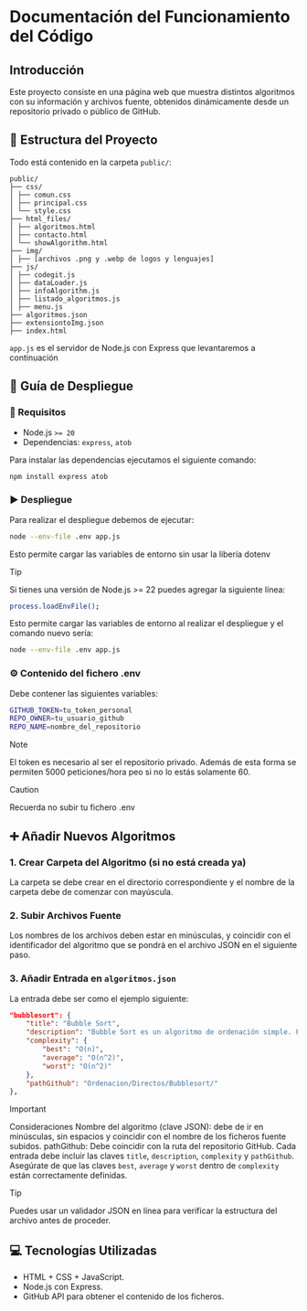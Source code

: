 # Documentación del Funcionamiento del Código

## Introducción
Este proyecto consiste en una página web que muestra distintos algoritmos con su información y archivos fuente, obtenidos dinámicamente desde un repositorio privado o público de GitHub.

## 📁 Estructura del Proyecto
Todo está contenido en la carpeta `public/`:
```
public/
├── css/
│ ├── comun.css
│ ├── principal.css
│ └── style.css
├── html_files/
│ ├── algoritmos.html
│ ├── contacto.html
│ └── showAlgorithm.html
├── img/
│ ├── [archivos .png y .webp de logos y lenguajes]
├── js/
│ ├── codegit.js
│ ├── dataLoader.js
│ ├── infoAlgorithm.js
│ ├── listado_algoritmos.js
│ ├── menu.js
├── algoritmos.json
├── extensiontoImg.json
├── index.html
```

`app.js` es el servidor de Node.js con Express que levantaremos a continuación

## 🚀 Guía de Despliegue

### 🧩 Requisitos

- Node.js `>= 20`
- Dependencias: `express`, `atob`

Para instalar las dependencias ejecutamos el siguiente comando:
```bash
npm install express atob
```

### ▶️ Despliegue
Para realizar el despliegue debemos de ejecutar: 
```bash
node --env-file .env app.js
```

Esto permite cargar las variables de entorno sin usar la libería dotenv

> [!TIP]
> Si tienes una versión de Node.js >= 22 puedes agregar la siguiente línea:
> ```bash
> process.loadEnvFile();
> ```
> Esto permite cargar las variables de entorno al realizar el despliegue y el comando nuevo sería:
>```bash
>node --env-file .env app.js
>```

### ⚙️ Contenido del fichero .env
Debe contener las siguientes variables:
```bash
GITHUB_TOKEN=tu_token_personal
REPO_OWNER=tu_usuario_github
REPO_NAME=nombre_del_repositorio
```
> [!NOTE]
> El token es necesario al ser el repositorio privado. Además de esta forma se permiten 5000 peticiones/hora peo si no lo estás solamente 60.

> [!CAUTION]
> Recuerda no subir tu fichero .env

## ➕ Añadir Nuevos Algoritmos
### 1. Crear Carpeta del Algoritmo (si no está creada ya)
La carpeta se debe crear en el directorio correspondiente y el nombre de la carpeta debe de comenzar con mayúscula.

### 2. Subir Archivos Fuente
Los nombres de los archivos deben estar en minúsculas, y coincidir con el identificador del algoritmo que se pondrá en el archivo JSON en el siguiente paso.

### 3. Añadir Entrada en `algoritmos.json`
La entrada debe ser como el ejemplo siguiente:
```json
"bubblesort": {
    "title": "Bubble Sort",
    "description": "Bubble Sort es un algoritmo de ordenación simple. Funciona comparando cada elemento de la lista con el siguiente, y cambiándolos de posición si están en el orden incorrecto. El proceso se repite hasta que la lista esté ordenada.",
    "complexity": {
        "best": "O(n)",
        "average": "O(n^2)",
        "worst": "O(n^2)"
    },
    "pathGithub": "Ordenacion/Directos/Bubblesort/"
},
```
> [!IMPORTANT]
> Consideraciones
> Nombre del algoritmo (clave JSON): debe de ir en minúsculas, sin espacios y coincidir con el nombre de los ficheros fuente subidos.
> pathGithub: Debe coincidir con la ruta del repositorio GitHub.
> Cada entrada debe incluir las claves `title`, `description`, `complexity` y `pathGithub`.
> Asegúrate de que las claves `best`, `average` y `worst` dentro de `complexity` están correctamente definidas.

> [!TIP]
> Puedes usar un validador JSON en línea para verificar la estructura del archivo antes de proceder.

## 💻 Tecnologías Utilizadas
- HTML + CSS + JavaScript.
- Node.js con Express.
- GitHub API para obtener el contenido de los ficheros.




